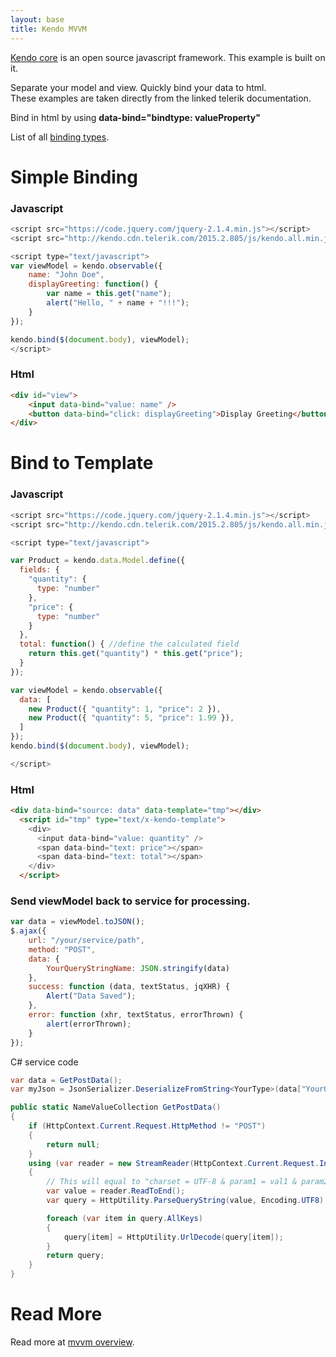 ```yaml
---
layout: base
title: Kendo MVVM
---
```


[Kendo core](https://github.com/telerik/kendo-ui-core) is an open source javascript framework.   This example is built on it.

Separate your model and view.  Quickly bind your data to html.  
These examples are taken directly from the linked telerik documentation.

Bind in html by using __data-bind="bindtype: valueProperty"__

List of all [binding types](http://docs.telerik.com/KENDO-UI/framework/mvvm/bindings/attr).

# Simple Binding

### Javascript
```javascript
<script src="https://code.jquery.com/jquery-2.1.4.min.js"></script>
<script src="http://kendo.cdn.telerik.com/2015.2.805/js/kendo.all.min.js"></script>

<script type="text/javascript">
var viewModel = kendo.observable({
    name: "John Doe",
    displayGreeting: function() {
        var name = this.get("name");
        alert("Hello, " + name + "!!!");
    }
});

kendo.bind($(document.body), viewModel);
</script>
```

### Html
```html
<div id="view">
    <input data-bind="value: name" />
    <button data-bind="click: displayGreeting">Display Greeting</button>
</div>
```

# Bind to Template

### Javascript
```javascript
<script src="https://code.jquery.com/jquery-2.1.4.min.js"></script>
<script src="http://kendo.cdn.telerik.com/2015.2.805/js/kendo.all.min.js"></script>

<script type="text/javascript">

var Product = kendo.data.Model.define({
  fields: {
    "quantity": {
      type: "number"
    },
    "price": {
      type: "number"
    }
  },
  total: function() { //define the calculated field
    return this.get("quantity") * this.get("price");
  }
});

var viewModel = kendo.observable({
  data: [
    new Product({ "quantity": 1, "price": 2 }),
    new Product({ "quantity": 5, "price": 1.99 }),
  ]
});
kendo.bind($(document.body), viewModel);

</script>
```

### Html
```html
<div data-bind="source: data" data-template="tmp"></div>
  <script id="tmp" type="text/x-kendo-template">
    <div>
      <input data-bind="value: quantity" />
      <span data-bind="text: price"></span>
      <span data-bind="text: total"></span>
    </div>
  </script>
```

### Send viewModel back to service for processing.

```javascript
var data = viewModel.toJSON();
$.ajax({
    url: "/your/service/path",
    method: "POST",
    data: {
        YourQueryStringName: JSON.stringify(data)
    },
    success: function (data, textStatus, jqXHR) {
        Alert("Data Saved");
    },
    error: function (xhr, textStatus, errorThrown) {
        alert(errorThrown);
    }
});
```

C# service code
```c#
var data = GetPostData();
var myJson = JsonSerializer.DeserializeFromString<YourType>(data["YourQueryStringName"]);

public static NameValueCollection GetPostData()
{
    if (HttpContext.Current.Request.HttpMethod != "POST")
    {
        return null;
    }
    using (var reader = new StreamReader(HttpContext.Current.Request.InputStream))
    {
        // This will equal to "charset = UTF-8 & param1 = val1 & param2 = val2 & param3 = val3 & param4 = val4"
        var value = reader.ReadToEnd();
        var query = HttpUtility.ParseQueryString(value, Encoding.UTF8);

        foreach (var item in query.AllKeys)
        {
            query[item] = HttpUtility.UrlDecode(query[item]);
        }
        return query;
    }
}
```


# Read More

Read more at [mvvm overview](http://docs.telerik.com/kendo-ui/framework/mvvm/overview).
